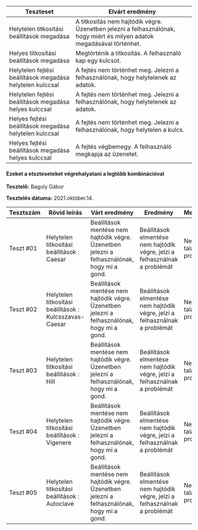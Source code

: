 | Teszteset                                                 | Elvárt eredmény                                                                                                         | 
 |-----------------------------------------------------------|-------------------------------------------------------------------------------------------------------------------------| 
 | Helytelen titkosítási beállítások megadása                | A titkosítás nem hajtódik végre. Üzenetben jelezni a felhasználónak, hogy miért és milyen adatok megadásával történhet. |
 | Helyes titkosítási beállítások megadása                   | Megtörténik a titkosítás. A felhasználó kap egy kulcsot.                                                                | 
 | Helytelen fejtési beállítások megadása helytelen kulccsal | A fejtés nem történhet meg. Jelezni a felhasználónak, hogy helytelenek az adatok.                                       | 
 | Helytelen fejtési beállítások megadása helyes kulccsal    | A fejtés nem történhet meg. Jelezni a felhasználónak, hogy helytelenek az adatok.                                       | 
 | Helyes fejtési beállítások megadása helytelen kulccsal    | A fejtés nem történhet meg. Jelezni a felhasználónak, hogy helytelen a kulcs.                                           | 
 | Helyes fejtési beállítások megadása helyes kulccsal       | A fejtés végbemegy. A felhasználó megkapja az üzenetet.                                                                 | 

#### Ezeket a etszteseteket végrehalyatani a legtöbb kombinációval

**Tesztelő:** Bagoly Gábor

**Tesztelés dátuma:** 2021.október.14.

|Tesztszám          | Rövid leírás                                                                            | Várt eredmény                                                                                         | Eredmény                                                                                                                                                      | Megjegyzés                |
|-------------------|-----------------------------------------------------------------------------------------|-------------------------------------------------------------------------------------------------------|---------------------------------------------------------------------------------------------------------------------------------------------------------------|---------------------------|
|Teszt #01          | Helytelen titkosítási beállítások : Caesar                                              | Beállítások mentése nem hajtódik végre. Üzenetben jelezni a felhasználónak, hogy mi a gond.           | Beállítások elmentése nem hajtódik végre, jelzi a felhasználnak a problémát                                                                                   | Nem találtam problémát.   |
|Teszt #02          | Helytelen titkosítási beállítások : Kulcsszavas-Caesar                                  | Beállítások mentése nem hajtódik végre. Üzenetben jelezni a felhasználónak, hogy mi a gond.           | Beállítások elmentése nem hajtódik végre, jelzi a felhasználnak a problémát                                                                                   | Nem találtam problémát.   |
|Teszt #03          | Helytelen titkosítási beállítások : Hill                                                | Beállítások mentése nem hajtódik végre. Üzenetben jelezni a felhasználónak, hogy mi a gond.           | Beállítások elmentése nem hajtódik végre, jelzi a felhasználnak a problémát                                                                                   | Nem találtam problémát.   |
|Teszt #04          | Helytelen titkosítási beállítások : Vigenere                                            | Beállítások mentése nem hajtódik végre. Üzenetben jelezni a felhasználónak, hogy mi a gond.           | Beállítások elmentése nem hajtódik végre, jelzi a felhasználnak a problémát                                                                                   | Nem találtam problémát.   |
|Teszt #05          | Helytelen titkosítási beállítások : Autoclave                                           | Beállítások mentése nem hajtódik végre. Üzenetben jelezni a felhasználónak, hogy mi a gond.           | Beállítások elmentése nem hajtódik végre, jelzi a felhasználnak a problémát                                                                                   | Nem találtam problémát.   |

